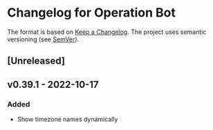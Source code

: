 # Changelog for Operation Bot


The format is based on [Keep a Changelog](https://keepachangelog.com/en/1.0.0/).
The project uses semantic versioning (see [SemVer](https://semver.org)).

## [Unreleased]


## v0.39.1 - 2022-10-17

### Added
- Show timezone names dynamically
